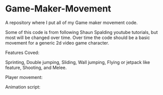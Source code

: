# Game-Maker-Movement
A repository where I put all of my Game maker movement code.

Some of this code is from following Shaun Spalding youtube tutorials, but most will be changed over time.
Over time the code should be a basic movement for a generic 2d video game character.

Features Coved:

Sprinting, Double jumping, Sliding, Wall jumping, Flying or jetpack like feature, Shooting, and Melee.

Player movement:


Animation script:






